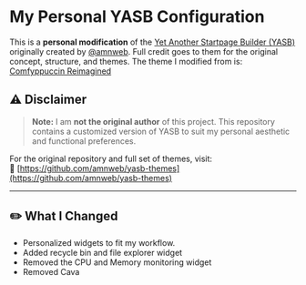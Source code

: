 # My Personal YASB Configuration

This is a **personal modification** of the [Yet Another Startpage Builder (YASB)](https://github.com/amnweb/yasb-themes) originally created by [@amnweb](https://github.com/amnweb). Full credit goes to them for the original concept, structure, and themes. The theme I modified from is: [Comfyppuccin Reimagined](https://github.com/amnweb/yasb-themes/tree/main/themes/0992d77b-662a-4f6b-ad41-551279d4f716)

## ⚠️ Disclaimer

> **Note:** I am **not the original author** of this project. This repository contains a customized version of YASB to suit my personal aesthetic and functional preferences.

For the original repository and full set of themes, visit:  
🔗 [https://github.com/amnweb/yasb-themes](https://github.com/amnweb/yasb-themes)

---

## ✏️ What I Changed
- Personalized widgets to fit my workflow.
- Added recycle bin and file explorer widget
- Removed the CPU and Memory monitoring widget
- Removed Cava
